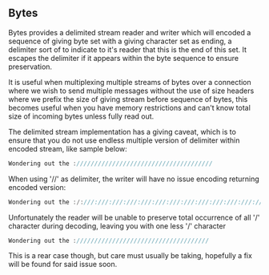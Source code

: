 Bytes
---------
Bytes provides a delimited stream reader and writer which will encoded a sequence of giving byte set 
with a giving character set as ending, a delimiter sort of to indicate to it's reader that this is the end 
of this set. It escapes the delimiter if it appears within the byte sequence to ensure preservation. 

It is useful when multiplexing multiple streams of bytes over a connection where we wish to send 
multiple messages without the use of size headers where we prefix the size of giving stream before sequence 
of bytes, this becomes useful when you have memory restrictions and can't know total size of incoming bytes 
unless fully read out.

The delimited stream implementation has a giving caveat, which is to ensure that you do not use endless multiple 
version of delimiter within encoded stream, like sample below:

```go
Wondering out the ://////////////////////////////////////
```

When using '//' as delimiter, the writer will have no issue encoding returning encoded version:

```go
Wondering out the :/:///:///:///:///:///:///:///:///:///:///:///:///:///:///:///:///:///:///
```

Unfortunately the reader will be unable to preserve total occurrence of all '/' character during decoding, leaving 
you with one less '/' character

```go
Wondering out the ://///////////////////////////////////
```

This is a rear case though, but care must usually be taking, hopefully a fix will be found for said issue soon.

